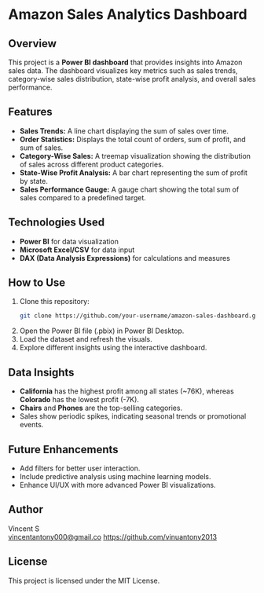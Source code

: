 # Amazon Sales Analytics Dashboard

## Overview
This project is a **Power BI dashboard** that provides insights into Amazon sales data. The dashboard visualizes key metrics such as sales trends, category-wise sales distribution, state-wise profit analysis, and overall sales performance.

## Features
- **Sales Trends:** A line chart displaying the sum of sales over time.
- **Order Statistics:** Displays the total count of orders, sum of profit, and sum of sales.
- **Category-Wise Sales:** A treemap visualization showing the distribution of sales across different product categories.
- **State-Wise Profit Analysis:** A bar chart representing the sum of profit by state.
- **Sales Performance Gauge:** A gauge chart showing the total sum of sales compared to a predefined target.

## Technologies Used
- **Power BI** for data visualization
- **Microsoft Excel/CSV** for data input
- **DAX (Data Analysis Expressions)** for calculations and measures

## How to Use
1. Clone this repository:
   ```sh
   git clone https://github.com/your-username/amazon-sales-dashboard.git
   ```
2. Open the Power BI file (.pbix) in Power BI Desktop.
3. Load the dataset and refresh the visuals.
4. Explore different insights using the interactive dashboard.

## Data Insights
- **California** has the highest profit among all states (~76K), whereas **Colorado** has the lowest profit (-7K).
- **Chairs** and **Phones** are the top-selling categories.
- Sales show periodic spikes, indicating seasonal trends or promotional events.

## Future Enhancements
- Add filters for better user interaction.
- Include predictive analysis using machine learning models.
- Enhance UI/UX with more advanced Power BI visualizations.


## Author
Vincent S  
vincentantony000@gmail.co
https://github.com/vinuantony2013

## License
This project is licensed under the MIT License.

